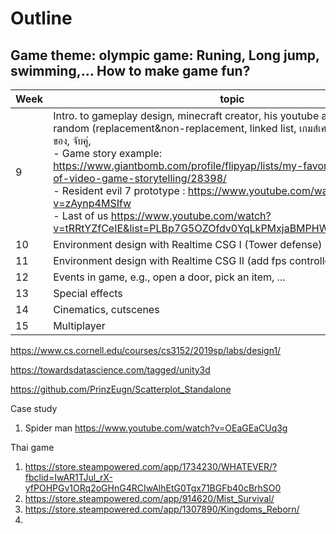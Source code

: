 # Outline
## Game theme: olympic game: Runing, Long jump, swimming,... How to make game fun?

| Week  | topic |
| --- | --- |
| 9   | Intro. to gameplay design, minecraft creator, his youtube and gamejam, random (replacement&non-replacement, linked list, เกมส์เศรษฐี, บันไดงู, สุ่มเลือกของ, จับคู่, <br> - Game story example: https://www.giantbomb.com/profile/flipyap/lists/my-favorite-examples-of-video-game-storytelling/28398/ <br> - Resident evil 7 prototype : https://www.youtube.com/watch?v=zAynp4MSIfw <br> - Last of us https://www.youtube.com/watch?v=tRRtYZfCeIE&list=PLBp7G5OZOfdv0YqLkPMxjaBMPHWEsWJab&index=2 |
| 10  | Environment design with Realtime CSG I (Tower defense) |
| 11  | Environment design with Realtime CSG II (add fps controller) |
| 12  | Events in game, e.g., open a door, pick an item, ... |
| 13  | Special effects |
| 14  | Cinematics, cutscenes  |
| 15  | Multiplayer  |

https://www.cs.cornell.edu/courses/cs3152/2019sp/labs/design1/

https://towardsdatascience.com/tagged/unity3d

https://github.com/PrinzEugn/Scatterplot_Standalone

Case study
1. Spider man https://www.youtube.com/watch?v=OEaGEaCUq3g

Thai game
1. https://store.steampowered.com/app/1734230/WHATEVER/?fbclid=IwAR1TJul_rX-yfPOHPGv1ORq2oGHnG4RCIwAlhEtG0Tgx71BGFb40cBrhSO0
2. https://store.steampowered.com/app/914620/Mist_Survival/
3. https://store.steampowered.com/app/1307890/Kingdoms_Reborn/
4. 
